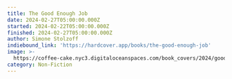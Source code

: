 ```yaml
---
title: The Good Enough Job
date: 2024-02-27T05:00:00.000Z
started: 2024-02-22T05:00:00.000Z
finished: 2024-02-27T05:00:00.000Z
author: Simone Stolzoff
indiebound_link: 'https://hardcover.app/books/the-good-enough-job'
image: >-
  https://coffee-cake.nyc3.digitaloceanspaces.com/book_covers/2024/good-enough-job.jpeg
category: Non-Fiction
---
```



